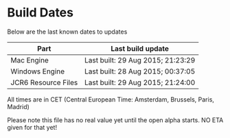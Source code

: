# Build Dates

Below are the last known dates to updates

Part | Last build update
-----|-----
Mac Engine | Last built: 29 Aug 2015; 21:23:29
Windows Engine | Last built: 28 Aug 2015; 00:37:05
JCR6 Resource Files | Last built: 29 Aug 2015; 21:24:00
All times are in CET (Central European Time: Amsterdam, Brussels, Paris, Madrid)


Please note this file has no real value yet until the open alpha starts. NO ETA given for that yet!
